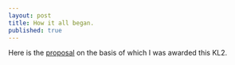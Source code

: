 ```yaml
---
layout: post
title: How it all began.
published: true
---
```


Here is the [proposal](/files/Bokov_KL2_2018.pdf) on the basis of which I was awarded this KL2.
